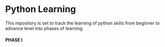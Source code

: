 # Python Learning 

This repository is set to track the learning of python skills from beginner to advance level into phases of learning


#### PHASE I
